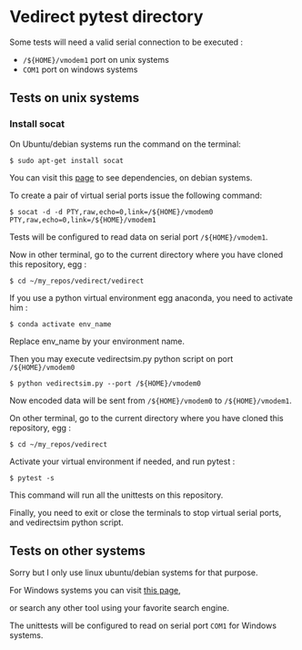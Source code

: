 # Vedirect pytest directory

Some tests will need a valid serial connection to be executed :

* ``/${HOME}/vmodem1`` port on unix systems
* ``COM1`` port on windows systems

## Tests on unix systems

### Install socat

On Ubuntu/debian systems run the command on the terminal:

``$ sudo apt-get install socat``

You can visit this [page](https://packages.debian.org/bullseye/socat)
to see dependencies, on debian systems.

To create a pair of virtual serial ports issue the following command:

```
$ socat -d -d PTY,raw,echo=0,link=/${HOME}/vmodem0 PTY,raw,echo=0,link=/${HOME}/vmodem1
```

Tests will be configured to read data on serial port ``/${HOME}/vmodem1``.

Now in other terminal, go to the current directory where you have cloned this repository, egg :

``$ cd ~/my_repos/vedirect/vedirect``

If you use a python virtual environment egg anaconda, you need to activate him :

``$ conda activate env_name``

Replace env_name by your environment name.

Then you may execute vedirectsim.py python script on port ``/${HOME}/vmodem0``

``$ python vedirectsim.py --port /${HOME}/vmodem0``

Now encoded data will be sent from ``/${HOME}/vmodem0`` to ``/${HOME}/vmodem1``.

On other terminal, go to the current directory where you have cloned this repository, egg :

``$ cd ~/my_repos/vedirect``

Activate your virtual environment if needed, and run pytest :

``$ pytest -s``

This command will run all the unittests on this repository.

Finally, you need to exit or close the terminals to stop virtual serial ports,
and vedirectsim python script.

## Tests on other systems

Sorry but I only use linux ubuntu/debian systems for that purpose.

For Windows systems you can visit [this page](https://freevirtualserialports.com/),

or search any other tool using your favorite search engine.

The unittests will be configured to read on serial port ``COM1`` for Windows systems.